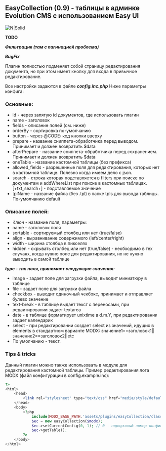 ## EasyCollection (0.9) - таблицы в админке Evolution CMS с использованием Easy UI

![N|Solid](https://dvakota.by/easyui.jpg)

**TODO**

***Фильтрация (там с пагинацией проблема)***

***BugFix***


Плагин полностью подменяет собой страницу редактирования документа, но при этом имеет кнопку для входа в привычное редактирование.

Все настройки задаются в файле ***config.inc.php*** Ниже параметры конфига:

### Основные:

 - id - через запятую id документов, где использовать плагин
 - name - заголовок
 - fields - описание полей (см. ниже)
 - orderBy - сортировка по-умолчанию
 - button - через @CODE: код кнопки вверху
 - prepare - название сниппета-обработчика перед выводом. Принимает и должен возвратить $data
 - afterPrepare - название сниппета-обработчика перед сохранением. Принимает и должен возвратить $data
 - oneTable - название кастомной таблицы (без префикса)
 - allowed_fields - разрешенные поля для редактирования, которых нет в кастомной таблице. Полезно когда имеем дело с json.
 - search - строка которая подставляется в filters при поиске по документам и addWhereList при поиске в кастомных таблицах. [+txt_search+] - подставляемое значение
 - tplName - название файла (без .tpl) в папке tpls для вывода таблицы. По-умолчанию default

### Описание полей:

 - Ключ - название поля, параметры:
 - name - заголовок поля
 - sortable - сортируемый столбец или нет (true/false)
 - align - выравнивание содержимого (left/center/right)
 - width - ширина столбца в пикселях
 - hidden - скрывать столбец или нет (true/false) - необходимо в тех случаях, когда нужно поле для редактирования, но не нужно выводить в самой таблице

***type - тип поля, принимает следующие значения:***

 - image - задает поле для загрузки файла, выводит миниатюру в таблице
 - file - задает поле для загрузки файла
 - checkbox - выводит одиночный чекбокс, принимает и отправляет булево значение
 - text-break - в таблице выдает текст с переносами, при редактировании задает textarea
 - date - в таблице форматирует unixtime в d.m.Y, при редактировании задает календарик
 - select - при редактировании создает select из значений, идущих в elements в стандартном варианте MODX: значение1==заголовок1||значение2==заголовок2||etc
 - По умолчанию - текст.

### Tips & tricks		
Данный плагин можно также использовать в модуле для редактирования кастомной таблицы. Пример редактирования лога MODX (файл конфигурации в config.example.inc): 
```php
?>	
<html>
	<head>					
		<link rel="stylesheet" type="text/css" href="media/style/default/style.css"> 		
	</head>
	<body>		
		<?php
			include(MODX_BASE_PATH.'assets/plugins/easyCollection/classes/easyCollection.class.php');
			$ec = new easyCollection($modx);	
			$ec->setCurrentConfig(0,-1); // 0 - порядковый номер конфигурации, -1 - это id документа, на котором должен срабатывать
			$ec->getTable();
		?>
	</body>
</html>
```
